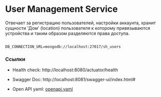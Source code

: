 # User Management Service

Отвечает за регистрацию пользователей, настройки аккаунта, хранит сущности 'Дом' (location)
пользователя к которому привязываются устройства и таким образом разделяются права доступа.

```env

DB_CONNECTION_URL=mongodb://localhost:27017/sh_users
```

### Ссылки

- Health check:
  http://localhost:8080/actuator/health

- Swagger Doc:
  http://localhost:8081/swagger-ui/index.html#

- Open API yaml:
  [openapi.yaml](doc/openapi.yaml)